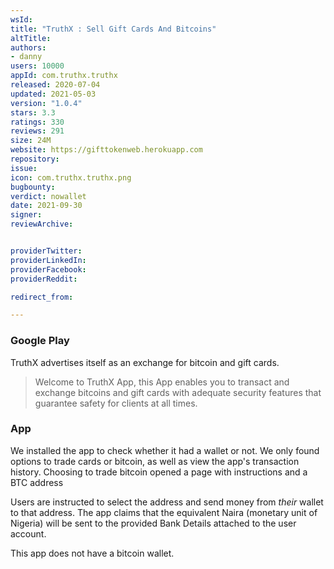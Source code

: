 ```yaml
---
wsId: 
title: "TruthX : Sell Gift Cards And Bitcoins"
altTitle: 
authors:
- danny
users: 10000
appId: com.truthx.truthx
released: 2020-07-04
updated: 2021-05-03
version: "1.0.4"
stars: 3.3
ratings: 330
reviews: 291
size: 24M
website: https://gifttokenweb.herokuapp.com
repository: 
issue: 
icon: com.truthx.truthx.png
bugbounty: 
verdict: nowallet
date: 2021-09-30
signer: 
reviewArchive:


providerTwitter: 
providerLinkedIn: 
providerFacebook: 
providerReddit: 

redirect_from:

---
```

### Google Play
TruthX advertises itself as an exchange for bitcoin and gift cards.

> Welcome to TruthX App, this App enables you to transact and exchange bitcoins and gift cards with adequate security features that guarantee safety for clients at all times.

### App
We installed the app to check whether it had a wallet or not. We only found options to trade cards or bitcoin, as well as view the app's transaction history. Choosing to trade bitcoin opened a page with instructions and a BTC address

Users are instructed to select the address and send money from _their_ wallet to that address. The app claims that the equivalent Naira (monetary unit of Nigeria) will be sent to the provided Bank Details attached to the user account.

This app does not have a bitcoin wallet.
